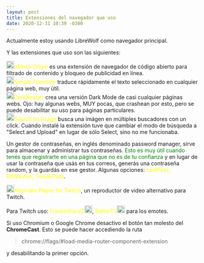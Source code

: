```yaml
---
layout: post
title: Extensiones del navegador que uso
date: 2020-12-31 10:39 -0300
---
```

Actualmente estoy usando LibreWolf como navegador principal.

Y las extensiones que uso son las siguientes: 

<img src="{{site.baseurl}}/assets/img/ublock.png" width=20/><span style="color:yellow;">uBlock Origin</span> es una extensión de navegador de código abierto para filtrado de contenido y bloqueo de publicidad en línea.  
<img src="{{site.baseurl}}/assets/img/simpletranslate.jpg" width=20/><span style="color:yellow;">Simple Translate</span> traduce rápidamente el texto seleccionado en cualquier página web, muy útil.  
<img src="{{site.baseurl}}/assets/img/darkreader.png" width=20/><span style="color:yellow;">DarkReader</span> crea una versión Dark Mode de casi cualquier páginas webs. Ojo: hay algunas webs, MUY pocas, que crashean por esto, pero se puede desabilitar su uso para páginas particulares.  
<img src="{{site.baseurl}}/assets/img/searchby.png" width=20/><span style="color:yellow;">Search by Image</span> busca una imágen en múltiples buscadores con un click. Cuando instalé la extensión tuve que cambiar el modo de búsqueda a "Select and Upload" en lugar de sólo Select, sino no me funcionaba.

Un gestor de contraseñas, en inglés denominado password manager, sirve para almacenar y administrar tus contraseñas. <span style="color:green;">Esto es muy útil cuando tenés que registrarte
en una página que no es de tu confianza</span> y en lugar de usar la contraseña que usás en tus correos, generás una contraseña random, y la guardás en ese gestor.
Algunas opciones: <span style="color: yellow">LastPass, BitWarden, TweakPass</span>.

<img src="{{site.baseurl}}/assets/img/alternateplayerfortwitch.jpg" width=20/><span style="color:yellow;">Alternate Player for Twitch</span>, un reproductor de video alternativo para Twitch.   

Para Twitch uso: <span style="color: yellow;">FrankerFaceZ</span><img src="{{site.baseurl}}/assets/img/frankerfacez.png" width=20/>, <span style="color: yellow;">BetterTV</span><img src="{{site.baseurl}}/assets/img/bettertv.jpg" width=20/> para los emotes.  

Si uso Chromium o Google Chrome desactivo el botón tan molesto del **ChromeCast**.
Esto se puede hacer accediendo la ruta 
> chrome://flags/#load-media-router-component-extension

y desabilitando la primer opción.
